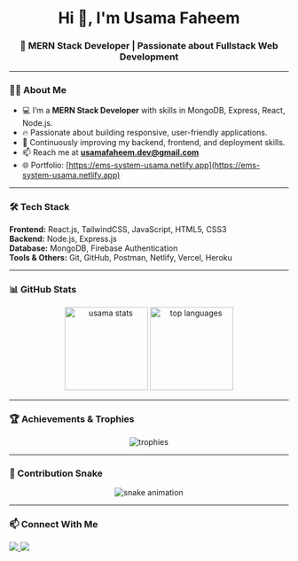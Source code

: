 <h1 align="center">Hi 👋, I'm Usama Faheem</h1>
<h3 align="center">🚀 MERN Stack Developer | Passionate about Fullstack Web Development</h3>

---

### 👨‍💻 About Me
- 💻 I’m a **MERN Stack Developer** with skills in MongoDB, Express, React, Node.js.
- 🔥 Passionate about building responsive, user-friendly applications.
- 🌱 Continuously improving my backend, frontend, and deployment skills.
- 📫 Reach me at **usamafaheem.dev@gmail.com**
- 🌐 Portfolio: [https://ems-system-usama.netlify.app](https://ems-system-usama.netlify.app)

---

### 🛠️ Tech Stack
**Frontend:** React.js, TailwindCSS, JavaScript, HTML5, CSS3  
**Backend:** Node.js, Express.js  
**Database:** MongoDB, Firebase Authentication  
**Tools & Others:** Git, GitHub, Postman, Netlify, Vercel, Heroku

---

### 📊 GitHub Stats
<p align="center">
  <img src="https://github-readme-stats.vercel.app/api?username=usamafaheem02code&show_icons=true&theme=radical" alt="usama stats" height="150"/>
  <img src="https://github-readme-stats.vercel.app/api/top-langs/?username=usamafaheem02code&layout=compact&theme=radical" alt="top languages" height="150"/>
</p>

---

### 🏆 Achievements & Trophies
<p align="center">
  <img src="https://github-profile-trophy.vercel.app/?username=usamafaheem02code&theme=radical&no-frame=true&row=1&column=7" alt="trophies"/>
</p>

---

### 🐍 Contribution Snake
<p align="center">
  <img src="https://github.com/usamafaheem02code/usamafaheem02code/blob/output/github-contribution-grid-snake.svg" alt="snake animation"/>
</p>

---

### 📫 Connect With Me
<p align="left">
<a href="https://www.linkedin.com/in/usama-faheem-dev" target="_blank">
  <img src="https://img.shields.io/badge/LinkedIn-0077B5?style=for-the-badge&logo=linkedin&logoColor=white"/>
</a>
<a href="mailto:usamafaheem.dev@gmail.com" target="_blank">
  <img src="https://img.shields.io/badge/Gmail-D14836?style=for-the-badge&logo=gmail&logoColor=white"/>
</a>
</p>
